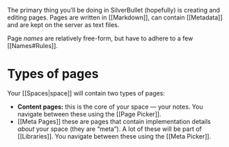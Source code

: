 The primary thing you’ll be doing in SilverBullet (hopefully) is creating and editing pages. Pages are written in [[Markdown]], can contain [[Metadata]] and are kept on the server as text files.

Page _names_ are relatively free-form, but have to adhere to a few [[Names#Rules]].

# Types of pages
Your [[Spaces|space]] will contain two types of pages:

* **Content pages:** this is the core of your space — your notes. You navigate between these using the [[Page Picker]].
* [[Meta Pages]] these are pages that contain implementation details _about_ your space (they are “meta”). A lot of these will be part of [[Libraries]]. You navigate between these using the [[Meta Picker]].
